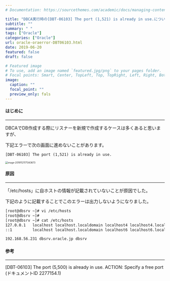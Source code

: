 ```yaml
---
# Documentation: https://sourcethemes.com/academic/docs/managing-content/

title: "DBCA実行時の[DBT-06103] The port (1,521) is already in use.について"
subtitle: ""
summary: " "
tags: ["Oracle"]
categories: ["Oracle"]
url: oracle-oraerror-DBT06103.html
date: 2019-06-20
featured: false
draft: false

# Featured image
# To use, add an image named `featured.jpg/png` to your pages folder.
# Focal points: Smart, Center, TopLeft, Top, TopRight, Left, Right, BottomLeft, Bottom, BottomRight.
image:
  caption: ""
  focal_point: ""
  preview_only: fals
---
```




#### **はじめに**

------

DBCAでDB作成する際にリスナーを新規で作成するケースは多くあると思いますが、

下記エラーで次の画面に進めないことがあります。

```
[DBT-06103] The port (1,521) is already in use.
```

<img src="images/image-20191121171343673.png" alt="image-20191121171343673" style="zoom:50%;" />

#### **原因**

------

「/etc/hosts」に自ホストの情報が記載されていないことが原因でした。

下記のように記載することでこのエラーは出力しないようになりました。

```sh
[root@dbsrv ~]# vi /etc/hosts
[root@dbsrv ~]# 
[root@dbsrv ~]# cat /etc/hosts
127.0.0.1   localhost localhost.localdomain localhost4 localhost4.localdomain4
::1         localhost localhost.localdomain localhost6 localhost6.localdomain6

192.168.56.231 dbsrv.oracle.jp dbsrv
```

#### **参考**

------

[DBT-06103] The port (5,500) is already in use. ACTION: Specify a free port (ドキュメントID 2277154.1)